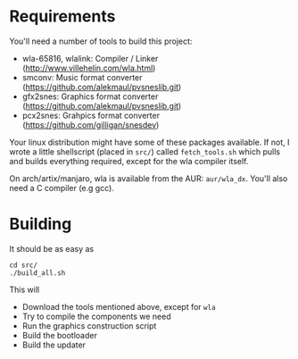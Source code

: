 # Requirements

You'll need a number of tools to build this project:

* wla-65816, wlalink: Compiler / Linker (http://www.villehelin.com/wla.html)
* smconv: Music format converter      (https://github.com/alekmaul/pvsneslib.git)
* gfx2snes: Graphics format converter (https://github.com/alekmaul/pvsneslib.git)
* pcx2snes: Grahpics format converter (https://github.com/gilligan/snesdev)

Your linux distribution might have some of these packages available. If not,
I wrote a little shellscript (placed in `src/`) called `fetch_tools.sh` which
pulls and builds everything required, except for the wla compiler itself.

On arch/artix/manjaro, wla is available from the AUR: `aur/wla_dx`.
You'll also need a C compiler (e.g gcc).

# Building

It should be as easy as 
```
cd src/
./build_all.sh
```

This will
* Download the tools mentioned above, except for `wla`
* Try to compile the components we need
* Run the graphics construction script
* Build the bootloader
* Build the updater
